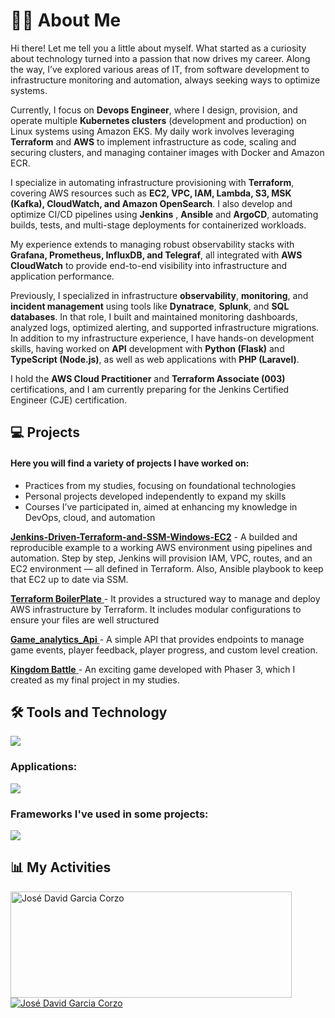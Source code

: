 <h1>👨‍💻 About Me</h1>

Hi there! Let me tell you a little about myself. What started as a curiosity about technology turned into a passion that now drives my career. Along the way, I’ve explored various areas of IT, from software development to infrastructure monitoring and automation, always seeking ways to optimize systems.  

Currently, I focus on **Devops Engineer**,  where I design, provision, and operate multiple **Kubernetes clusters** (development and production) on Linux systems using Amazon EKS. My daily work involves leveraging **Terraform** and **AWS** to implement infrastructure as code, scaling and securing clusters, and managing container images with Docker and Amazon ECR.

I specialize in automating infrastructure provisioning with **Terraform**, covering AWS resources such as **EC2, VPC, IAM, Lambda, S3, MSK (Kafka), CloudWatch, and Amazon OpenSearch**. I also develop and optimize CI/CD pipelines using **Jenkins** , **Ansible** and **ArgoCD**, automating builds, tests, and multi-stage deployments for containerized workloads.

My experience extends to managing robust observability stacks with **Grafana, Prometheus, InfluxDB, and Telegraf**, all integrated with **AWS CloudWatch** to provide end-to-end visibility into infrastructure and application performance. 

Previously, I specialized in infrastructure **observability**, **monitoring**, and **incident management** using tools like **Dynatrace**, **Splunk**, and **SQL databases**. In that role, I built and maintained monitoring dashboards, analyzed logs, optimized alerting, and supported infrastructure migrations. In addition to my infrastructure experience, I have hands-on development skills, having worked on **API** development with **Python (Flask)** and **TypeScript (Node.js)**, as well as web applications with **PHP (Laravel)**.

I hold the **AWS Cloud Practitioner** and **Terraform Associate (003)** certifications, and I am currently preparing for the Jenkins Certified Engineer (CJE) certification.




<h2>💻 Projects</h2> <h4>Here you will find a variety of projects I have worked on:</h4> <ul> <li>Practices from my studies, focusing on foundational technologies</li> <li>Personal projects developed independently to expand my skills</li> <li>Courses I’ve participated in, aimed at enhancing my knowledge in DevOps, cloud, and automation</li> </ul>

<a href="https://github.com/jdgc5/Jenkins-Driven-Terraform-and-SSM-Windows-EC2"><b>Jenkins-Driven-Terraform-and-SSM-Windows-EC2</b></a> - A builded and reproducible example to a working AWS environment using pipelines and automation. Step by step, Jenkins will provision IAM, VPC, routes, and an EC2 environment — all defined in Terraform. Also, Ansible playbook to keep that EC2 up to date via SSM.

<a href="https://github.com/jdgc5/Terraform_Basic_Boilerplate"> <b>Terraform BoilerPlate</b> </a> - It provides a structured way to manage and deploy AWS infrastructure by Terraform. It includes modular configurations to ensure your files are well structured

<a href="https://github.com/jdgc5/Game_analytics_Api"> <b>Game_analytics_Api</b> </a> - A simple API that provides endpoints to manage game events, player feedback, player progress, and custom level creation.

<a href="https://play.kingdombattle.es"> <b>Kingdom Battle</b> </a> - An exciting game developed with Phaser 3, which I created as my final project in my studies.<br>

<h2>🛠️ Tools and Technology</h2> <img src="https://skillicons.dev/icons?i=html,css,js,python,php,java,c#,sql,docker,linux,aws" /> <h3>Applications:</h3> <img src="https://skillicons.dev/icons?i=aws,terraform,ansible,docker,jenkins,vscode,postman,git,bitbucket,github,jira" /> <h3>Frameworks I've used in some projects:</h3> <img src="https://skillicons.dev/icons?i=flask,bootstrap,angular,laravel,electron,dotnet,nodejs,express,unity" /> <h2>📊 My Activities</h2> <a href="https://github.com/jdgc5"> <img width=450 height=170 align="center" alt="José David Garcia Corzo" src="https://github-readme-stats.vercel.app/api?username=jdgc5&theme=algolia&show_icons=true&bg_color=0D1117&hide_border=true&count_private=true" /> </a> <a href="https://github.com/jdgc5"> <img align="center" alt="José David Garcia Corzo" src="https://github-readme-stats.vercel.app/api/top-langs/?username=jdgc5&theme=algolia&layout=compact&bg_color=0D1117&hide_border=true&count_private=true" /> </a>
